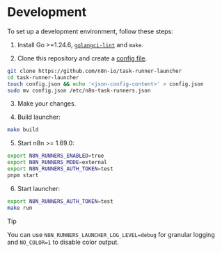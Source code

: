 # Development

To set up a development environment, follow these steps:

1. Install Go >=1.24.6, [`golangci-lint`](https://golangci-lint.run/welcome/install/) and `make`.

2. Clone this repository and create a [config file](setup.md#config-file).

```sh
git clone https://github.com/n8n-io/task-runner-launcher
cd task-runner-launcher
touch config.json && echo '<json-config-content>' > config.json
sudo mv config.json /etc/n8n-task-runners.json
```

3. Make your changes.

4. Build launcher:

```sh
make build
```

5. Start n8n >= 1.69.0:

```sh
export N8N_RUNNERS_ENABLED=true
export N8N_RUNNERS_MODE=external
export N8N_RUNNERS_AUTH_TOKEN=test
pnpm start
```

6. Start launcher:

```sh
export N8N_RUNNERS_AUTH_TOKEN=test
make run
```

> [!TIP]
> You can use `N8N_RUNNERS_LAUNCHER_LOG_LEVEL=debug` for granular logging and `NO_COLOR=1` to disable color output.
